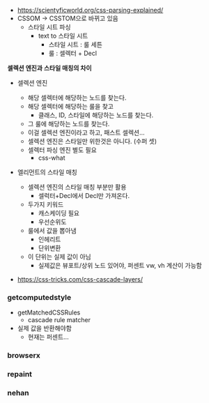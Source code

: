 - https://scientyficworld.org/css-parsing-explained/
- CSSOM -> CSSTOM으로 바뀌고 있음
    - 스타일 시트 파싱
        - text to 스타일 시트
            - 스타일 시트 : 룰 세튼
            - 룰 : 셀렉터 + Decl

**셀렉션 엔진과 스타일 매칭의 차이**

- 셀렉션 엔진
    - 해당 셀렉터에 해당하는 노드를 찾는다.
    - 해당 셀렉터에 해당하는 룰을 찾고
        - 클래스, ID, 스타일에 해당하는 노드를 찾는다.
    - 그 룰에 해당하는 노드를 찾는다.
    - 이걸 셀렉션 엔진이라고 하고, 패스트 셀렉션...
    - 셀렉션 엔진은 스타일만 위한것은 아니다. (수퍼 셋)
    - 셀렉터 파싱 엔진 별도 필요
        - css-what

- 엘리먼트의 스타일 매칭
    - 셀렉션 엔진의 스타일 매칭 부분만 활용
        - 셀럭터+Decl에서 Decl만 가져온다.
    - 두가지 키워드
        - 캐스케이딩 필요
        - 우선순위도
    - 룰에서 값을 뽑아냄
        - 인헤리트
        - 단위변환
    - 이 단위는 실제 값이 아님
        - 실제값은 뷰포트/상위 노드 있어야, 퍼센트 vw, vh 계산이 가능함

- https://css-tricks.com/css-cascade-layers/

### getcomputedstyle
- getMatchedCSSRules
    - cascade rule matcher
- 실제 값을 반환해야함
    - 현재는 퍼센트...

### browserx

### repaint

### nehan